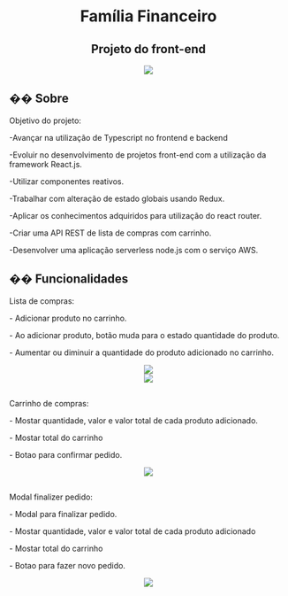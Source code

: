 
<h1 align="center">Família Financeiro</h1>
<h2 align="center">Projeto do front-end</h2>


<div  align="center">
  <img src="https://github.com/user-attachments/assets/4640a3ba-8d23-4f57-9a8f-8248462fbad6"></img>
</div>


<h2>�� Sobre</h2>
<p>Objetivo do projeto:</p>
<p>-Avançar na utilização de Typescript no frontend e backend</p>
<p>-Evoluir no desenvolvimento de projetos front-end com a utilização da framework React.js.</p>
<p>-Utilizar componentes reativos.</p>
<p>-Trabalhar com alteração de estado globais usando Redux.</p>
<p>-Aplicar os conhecimentos adquiridos para utilização do react router.</p>
<p>-Criar uma API REST de lista de compras com carrinho.</p>
<p>-Desenvolver uma aplicação serverless node.js com o serviço AWS.</p>


## �� Funcionalidades 
<p>Lista de compras:</p>
<p>- Adicionar produto no carrinho.</p>
<p>- Ao adicionar produto, botão muda para o estado quantidade do produto.</p>
<p>- Aumentar ou diminuir a quantidade do produto adicionado no carrinho.</p>
<div  align="center">
  <img src="https://github.com/user-attachments/assets/b67b4fb2-6908-4a77-bf27-632ec973318a"></img>
</div>
<div  align="center">
  <img src="https://github.com/user-attachments/assets/527164d1-f63d-480a-9e0f-9b81420432bd"></img>
</div>
<h2></h2>
<p>Carrinho de compras:</p>
<p>- Mostar quantidade, valor e valor total de cada produto adicionado.</p>
<p>- Mostar total do carrinho </p>
<p>- Botao para confirmar pedido.</p>
<div  align="center">
  <img src="https://github.com/user-attachments/assets/d8b9b760-6b0d-46ef-97d7-476c5f91ee24"></img>
</div>
<h2></h2>
<p>Modal finalizer pedido:</p>
<p>- Modal para finalizar pedido.</p>
<p>- Mostar quantidade, valor e valor total de cada produto adicionado</p>
<p>- Mostar total do carrinho </p>
<p>- Botao para fazer novo pedido.</p>
<div  align="center">
  <img src="https://github.com/user-attachments/assets/c2a19b7f-6e4e-4c15-bfb4-bcebf618c298"></img>
</div>
